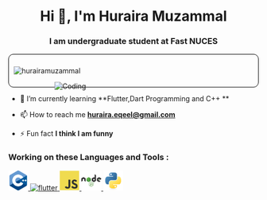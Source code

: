 <h1 align="center">Hi 👋, I'm Huraira Muzammal</h1>
<h3 align="center">I am undergraduate student at Fast NUCES</h3>

<div style="border:1px solid black; border-radius:10px; padding:10px;">

<p align="left"> <img src="https://komarev.com/ghpvc/?username=hurairamuzammal&label=Profile%20views&color=0e75b6&style=flat" alt="hurairamuzammal" /> </p>
<img align="right" alt="Coding" width="400" src="https://cdn.dribbble.com/users/1162077/screenshots/3848914/programmer.gif">

</div>

<!-- <p align="left"> <img src="https://komarev.com/ghpvc/?username=hurairamuzammal&label=Profile%20views&color=0e75b6&style=flat" alt="hurairamuzammal" /> </p>
<img align="right" alt="Coding" width="400" src="https://cdn.dribbble.com/users/1162077/screenshots/3848914/programmer.gif"> -->

- 🌱 I’m currently learning **Flutter,Dart Programming and C++ **

- 📫 How to reach me **huraira.eqeel@gmail.com**

- ⚡ Fun fact **I think I am funny**



<h3 align="left">Working on these Languages and Tools :</h3>
<p align="left"> <a href="https://www.w3schools.com/cpp/" target="_blank" rel="noreferrer"> 
<img src="https://raw.githubusercontent.com/devicons/devicon/master/icons/cplusplus/cplusplus-original.svg" alt="cplusplus" width="40" height="40"/> </a>
 <!-- <a href="https://www.w3schools.com/cs/" target="_blank" rel="noreferrer"> <img src="https://raw.githubusercontent.com/devicons/devicon/master/icons/csharp/csharp-original.svg" alt="csharp" width="40" height="40"/> </a>  -->
 <a href="https://flutter.dev" target="_blank" rel="noreferrer"> <img src="https://www.vectorlogo.zone/logos/flutterio/flutterio-icon.svg" alt="flutter" width="40" height="40"/> </a> <a href="https://developer.mozilla.org/en-US/docs/Web/JavaScript" target="_blank" rel="noreferrer"> <img src="https://raw.githubusercontent.com/devicons/devicon/master/icons/javascript/javascript-original.svg" alt="javascript" width="40" height="40"/> </a> <a href="https://nodejs.org" target="_blank" rel="noreferrer"> <img src="https://raw.githubusercontent.com/devicons/devicon/master/icons/nodejs/nodejs-original-wordmark.svg" alt="nodejs" width="40" height="40"/> </a> 
 <a href="https://www.python.org" target="_blank" rel="noreferrer"> <img src="https://raw.githubusercontent.com/devicons/devicon/master/icons/python/python-original.svg" alt="python" width="40" height="40"/> </a> </p>

